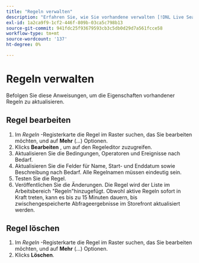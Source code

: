 ```yaml
---
title: "Regeln verwalten"
description: "Erfahren Sie, wie Sie vorhandene verwalten [!DNL Live Search] Regeln."
exl-id: 1a2ca9f9-1cf2-446f-809b-03ca5c798b13
source-git-commit: 941fdc25f93679593cb3c5db0d29d7a561fcce58
workflow-type: tm+mt
source-wordcount: '137'
ht-degree: 0%

---
```


# Regeln verwalten

Befolgen Sie diese Anweisungen, um die Eigenschaften vorhandener Regeln zu aktualisieren.

## Regel bearbeiten

1. Im *Regeln* -Registerkarte die Regel im Raster suchen, das Sie bearbeiten möchten, und auf **Mehr** (...) Optionen.
1. Klicks **Bearbeiten** , um auf den Regeleditor zuzugreifen.
1. Aktualisieren Sie die Bedingungen, Operatoren und Ereignisse nach Bedarf.
1. Aktualisieren Sie die Felder für Name, Start- und Enddatum sowie Beschreibung nach Bedarf. Alle Regelnamen müssen eindeutig sein.
1. Testen Sie die Regel.
1. Veröffentlichen Sie die Änderungen.
Die Regel wird der Liste im Arbeitsbereich &quot;Regeln&quot;hinzugefügt. Obwohl aktive Regeln sofort in Kraft treten, kann es bis zu 15 Minuten dauern, bis zwischengespeicherte Abfrageergebnisse im Storefront aktualisiert werden.

## Regel löschen

1. Im *Regeln* -Registerkarte die Regel im Raster suchen, das Sie bearbeiten möchten, und auf **Mehr** (...) Optionen.
1. Klicks **Löschen**.
